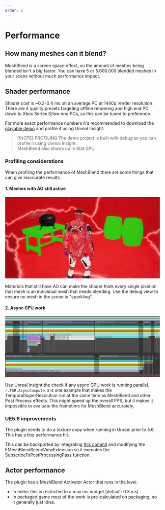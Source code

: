 ```yaml
---
order: 2
---
```


# Performance



## How many meshes can it blend?
MeshBlend is a screen space effect, so the amount of meshes being blended isn't a big factor. You can have 5 or 5.000.000 blended meshes in your scene without much performance impact.

## Shader performance
Shader cost is ~0.2-0.4 ms on an average PC at 1440p render resolution. There are 4 quality presets targeting offline rendering and high end PC down to Xbox Series S/low end PCs, so this can be tuned to preference.

For more exact performance numbers it's recommended to download the [playable demo](</Playable Demo.md>) and profile it using Unreal Insight.

> [!NOTE] PROFILING
> The demo project is built with debug so you can profile it using Unreal Insight.
> <br>
> MeshBlend also shows up in Stat GPU

### Profiling considerations

When profiling the performance of MeshBlend there are some things that can give inaccurate results.

#### 1. Meshes with AO still active

![Mesh with AO](./MeshWithAO.jpg)

Materials that still have AO can make the shader think every single pixel on that mesh is an individual mesh that needs blending. Use the debug view to ensure no mesh in the scene is "sparkling".

#### 2. Async GPU work

![Async GPU workload in Unreal Insights](./AsyncWorkloads.jpg)

Use Unreal Insight the check if any async GPU work is running parallel. `r.TSR.AsyncCompute 3` is one example that makes the TemporalSuperResolution run at the same time as MeshBlend and other Post Process effects. This might speed up the overall FPS, but it makes it impossible to evaluate the frametime for MeshBlend accurately.

### UE5.6 improvements

The plugin needs to do a texture copy when running in Unreal prior to 5.6. This has a tiny performance hit.

This can be backported by integrating [this commit](https://github.com/EpicGames/UnrealEngine/commit/05e5b6e255da2306d831741e263f912cd1697eec) and modifying the FMeshBlendSceneViewExtension so it executes the SubscribeToPostProcessingPass function.

## Actor performance
The plugin has a MeshBlend Activator Actor that runs in the level. 
- In editor this is restricted to a max ms budget (default: 0.3 ms)
- In packaged game most of the work is pre-calculated on packaging, so it generally just idles.